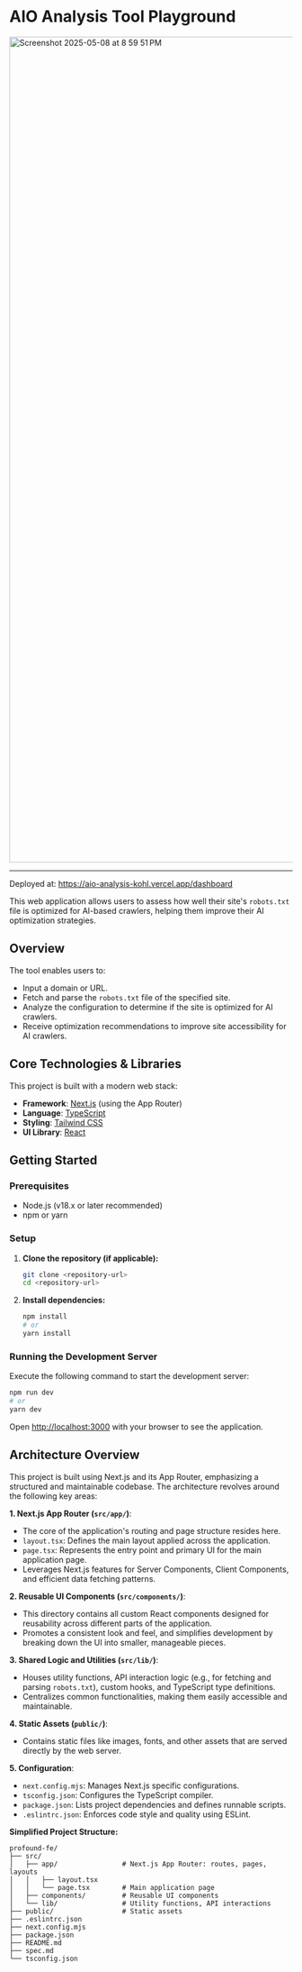 # AIO Analysis Tool Playground

<img width="1466" alt="Screenshot 2025-05-08 at 8 59 51 PM" src="https://github.com/user-attachments/assets/17b1b6ca-365f-472c-a578-37d09fd005ab" />

---

Deployed at: https://aio-analysis-kohl.vercel.app/dashboard

This web application allows users to assess how well their site's `robots.txt` file is optimized for AI-based crawlers, helping them improve their AI optimization strategies.

## Overview

The tool enables users to:

- Input a domain or URL.
- Fetch and parse the `robots.txt` file of the specified site.
- Analyze the configuration to determine if the site is optimized for AI crawlers.
- Receive optimization recommendations to improve site accessibility for AI crawlers.

## Core Technologies & Libraries

This project is built with a modern web stack:

- **Framework**: [Next.js](https://nextjs.org/) (using the App Router)
- **Language**: [TypeScript](https://www.typescriptlang.org/)
- **Styling**: [Tailwind CSS](https://tailwindcss.com/)
- **UI Library**: [React](https://reactjs.org/)

## Getting Started

### Prerequisites

- Node.js (v18.x or later recommended)
- npm or yarn

### Setup

1.  **Clone the repository (if applicable):**
    ```bash
    git clone <repository-url>
    cd <repository-url>
    ```
2.  **Install dependencies:**
    ```bash
    npm install
    # or
    yarn install
    ```

### Running the Development Server

Execute the following command to start the development server:

```bash
npm run dev
# or
yarn dev
```

Open [http://localhost:3000](http://localhost:3000) with your browser to see the application.

## Architecture Overview

This project is built using Next.js and its App Router, emphasizing a structured and maintainable codebase. The architecture revolves around the following key areas:

**1. Next.js App Router (`src/app/`)**:

- The core of the application's routing and page structure resides here.
- `layout.tsx`: Defines the main layout applied across the application.
- `page.tsx`: Represents the entry point and primary UI for the main application page.
- Leverages Next.js features for Server Components, Client Components, and efficient data fetching patterns.

**2. Reusable UI Components (`src/components/`)**:

- This directory contains all custom React components designed for reusability across different parts of the application.
- Promotes a consistent look and feel, and simplifies development by breaking down the UI into smaller, manageable pieces.

**3. Shared Logic and Utilities (`src/lib/`)**:

- Houses utility functions, API interaction logic (e.g., for fetching and parsing `robots.txt`), custom hooks, and TypeScript type definitions.
- Centralizes common functionalities, making them easily accessible and maintainable.

**4. Static Assets (`public/`)**:

- Contains static files like images, fonts, and other assets that are served directly by the web server.

**5. Configuration**:

- `next.config.mjs`: Manages Next.js specific configurations.
- `tsconfig.json`: Configures the TypeScript compiler.
- `package.json`: Lists project dependencies and defines runnable scripts.
- `.eslintrc.json`: Enforces code style and quality using ESLint.

**Simplified Project Structure:**

```
profound-fe/
├── src/
│   ├── app/                # Next.js App Router: routes, pages, layouts
│   │   ├── layout.tsx
│   │   └── page.tsx        # Main application page
│   ├── components/         # Reusable UI components
│   └── lib/                # Utility functions, API interactions
├── public/                 # Static assets
├── .eslintrc.json
├── next.config.mjs
├── package.json
├── README.md
├── spec.md
└── tsconfig.json
```
